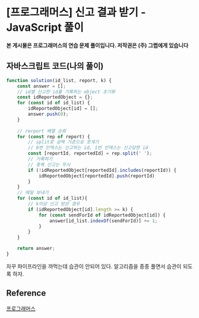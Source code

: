 # [프로그래머스] 신고 결과 받기 - JavaScript 풀이

**본 게시물은 프로그래머스의 연습 문제 풀이입니다. 저작권은 (주) 그랩에게 있습니다**



## 자바스크립트 코드(나의 풀이)

```javascript
function solution(id_list, report, k) {
    const answer = [];
    // id별 신고한 id를 기록하는 object 초기화
    const idReportedObject = {};
    for (const id of id_list) {
        idReportedObject[id] = [];
        answer.push(0);
    }
    
    // rerport 배열 순회
    for (const rep of report) {
        // split로 공백 기준으로 쪼개기
        // 0번 인덱스는 신고하는 id, 1번 인덱스는 신고당한 id
        const [reportId, reportedId] = rep.split(' ');
        // 기록하기
        // 중복 신고는 무시
        if (!idReportedObject[reportedId].includes(reportId)) {
            idReportedObject[reportedId].push(reportId)
        }
    }
    // 메일 보내기
    for (const id of id_list){
        // k이상 신고 받은 경우
        if (idReportedObject[id].length >= k) {
            for (const sendForId of idReportedObject[id]) {
                answer[id_list.indexOf(sendForId)] += 1;
            }
        }
    }

    return answer;
}
```

자꾸 파이프라인을 까먹는데 습관이 안되어 있다. 알고리즘을 종종 풀면서 습관이 되도록 하자.

## Reference

[프로그래머스](https://programmers.co.kr)

